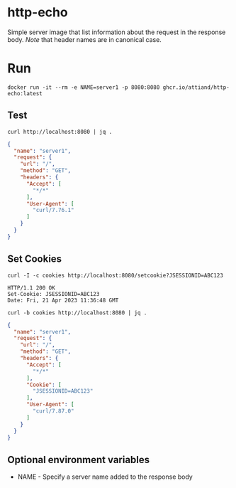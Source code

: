 # http-echo

Simple server image that list information about the request in the response body. *Note* that header names are in canonical case.

# Run

`docker run -it --rm -e NAME=server1 -p 8080:8080 ghcr.io/attiand/http-echo:latest`

## Test

`curl http://localhost:8080 | jq .`
```json
{
  "name": "server1",
  "request": {
    "url": "/",
    "method": "GET",
    "headers": {
      "Accept": [
        "*/*"
      ],
      "User-Agent": [
        "curl/7.76.1"
      ]
    }
  }
}
```

## Set Cookies
`curl -I -c cookies http://localhost:8080/setcookie?JSESSIONID=ABC123`

```
HTTP/1.1 200 OK
Set-Cookie: JSESSIONID=ABC123
Date: Fri, 21 Apr 2023 11:36:48 GMT
```

`curl -b cookies http://localhost:8080 | jq .`

```json
{
  "name": "server1",
  "request": {
    "url": "/",
    "method": "GET",
    "headers": {
      "Accept": [
        "*/*"
      ],
      "Cookie": [
        "JSESSIONID=ABC123"
      ],
      "User-Agent": [
        "curl/7.87.0"
      ]
    }
  }
}

```

## Optional environment variables

- NAME - Specify a server name added to the response body
